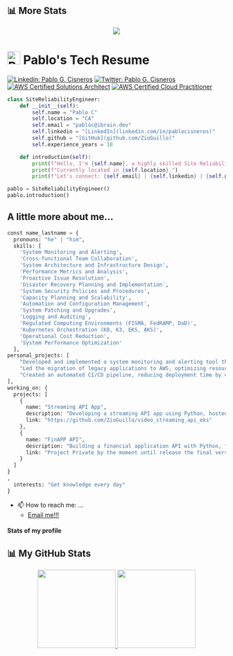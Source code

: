## 📊 More Stats

<p align="center">
    <a href="https://github.com/ZioGuillo">
        <img src="https://github-readme-streak-stats.herokuapp.com/?user=ZioGuillo&theme=dark" />
    </a>
</p>

# <img src="https://avatars.githubusercontent.com/u/4080790?v=4" alt="Pablo's Photo" width="30" height="30"> Pablo's Tech Resume

[![Linkedin: Pablo G. Cisneros](https://img.shields.io/badge/Pablo_Cisneros-blue?style=flat-square&logo=Linkedin&logoColor=white&link=https://www.linkedin.com/in/pablocisneros/)](https://www.linkedin.com/in/pablocisneros/)
[![Twitter: Pablo G. Cisneros](https://img.shields.io/twitter/follow/zioguillo?style=social)](https://twitter.com/zioguillo)
[![AWS Certified Solutions Architect](https://img.shields.io/badge/AWS_Certified_Solutions_Architect-232F3E?style=flat-square&logo=amazon-aws)](https://www.credly.com/badges/fc1d24ea-13d9-42b8-980f-66b73d23450b/public_url)
[![AWS Certified Cloud Practitioner](https://img.shields.io/badge/AWS_Certified_Cloud_Practitioner-232F3E?style=flat-square&logo=amazon-aws)](https://www.credly.com/badges/084e26c6-7765-452a-a063-1e508b3d37d0/public_url)

```python
class SiteReliabilityEngineer:
    def __init__(self):
        self.name = "Pablo C"
        self.location = "CA"
        self.email = "pabloc@ibrain.dev"
        self.linkedin = "[LinkedIn](linkedin.com/in/pablocisneros)"
        self.github = "[GitHub](github.com/ZioGuillo)"
        self.experience_years = 10

    def introduction(self):
        print(f"Hello, I'm {self.name}, a highly skilled Site Reliability Engineer with {self.experience_years} years of experience.")
        print(f"Currently located in {self.location}.")
        print(f"Let's connect: {self.email} | {self.linkedin} | {self.github}")

pablo = SiteReliabilityEngineer()
pablo.introduction()
```

## A little more about me...

```python
const name_lastname = {
  pronouns: "he" | "him",
  skills: [
    'System Monitoring and Alerting',
    'Cross-functional Team Collaboration',
    'System Architecture and Infrastructure Design',
    'Performance Metrics and Analysis',
    'Proactive Issue Resolution',
    'Disaster Recovery Planning and Implementation',
    'System Security Policies and Procedures',
    'Capacity Planning and Scalability',
    'Automation and Configuration Management',
    'System Patching and Upgrades',
    'Logging and Auditing',
    'Regulated Computing Environments (FISMA, FedRAMP, DoD)',
    'Kubernetes Orchestration (K8, K3, EKS, AKS)',
    'Operational Cost Reduction',
    'System Performance Optimization'
  ],
personal_projects: [
    "Developed and implemented a system monitoring and alerting tool that reduced system downtime by 25% and improved system availability by 15%.",
    "Led the migration of legacy applications to AWS, optimizing resource allocation and achieving a 30% cost reduction.",
    "Created an automated CI/CD pipeline, reducing deployment time by 40% and minimizing errors in the release process."
],
working_on: {
  projects: [
    {
      name: "Streaming API App",
      description: "Developing a streaming API app using Python, hosted on AWS EKS.",
      link: "https://github.com/ZioGuillo/video_streaming_api_eks"
    },
    {
      name: "FinAPP API",
      description: "Building a financial application API with Python, focusing on robustness and scalability.",
      link: "Project Private by the moment until release the final version 0.0.1"
    }
  ]
}
,
  interests: "Get knowledge every day"
}
```

- 📫 How to reach me: ...
	- [Email me!!!](mailto:pabloc@ibrain.dev)

#### Stats of my profile

## 📊 My GitHub Stats

<p align="center">
    <a href="https://github.com/ZioGuillo">
    <img height="180em" src="https://github-readme-stats.vercel.app/api?username=zioguillo&show_icons=true&hide_border=true&&count_private=true&include_all_commits=true&theme=radical" />
    <img height="180em" src="https://github-readme-stats.vercel.app/api/top-langs/?username=zioguillo&exclude_repo=zioguillo.github.io,zioguillo&show_icons=true&hide_border=true&layout=compact&langs_count=8&theme=radical"/>
    </a>
</p>



